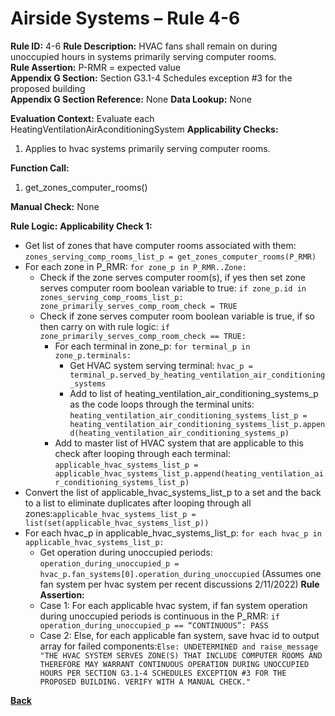 # Airside Systems – Rule 4-6

**Rule ID:** 4-6
**Rule Description:** HVAC fans shall remain on during unoccupied hours in systems primarily serving computer rooms.  
**Rule Assertion:** P-RMR = expected value                                           
**Appendix G Section:** Section G3.1-4 Schedules exception #3 for the proposed building  
**Appendix G Section Reference:** None
**Data Lookup:** None

**Evaluation Context:** Evaluate each HeatingVentilationAirAconditioningSystem 
**Applicability Checks:** 

1. Applies to hvac systems primarily serving computer rooms.

**Function Call:** 

1. get_zones_computer_rooms()

**Manual Check:** None  
 
**Rule Logic:**
**Applicability Check 1:** 
- Get list of zones that have computer rooms associated with them: `zones_serving_comp_rooms_list_p = get_zones_computer_rooms(P_RMR)`
- For each zone in P_RMR: `for zone_p in P_RMR..Zone:`
    - Check if the zone serves computer room(s), if yes then set zone serves computer room boolean variable to true: `if zone_p.id in zones_serving_comp_rooms_list_p: zone_primarily_serves_comp_room_check = TRUE`
    - Check if zone serves computer room boolean variable is true, if so then carry on with rule logic: `if zone_primarily_serves_comp_room_check == TRUE:`
        - For each terminal in zone_p: `for terminal_p in zone_p.terminals:`
            - Get HVAC system serving terminal: `hvac_p = terminal_p.served_by_heating_ventilation_air_conditioning_systems`
            - Add to list of heating_ventilation_air_conditioning_systems_p as the code loops through the terminal units: `heating_ventilation_air_conditioning_systems_list_p = heating_ventilation_air_conditioning_systems_list_p.append(heating_ventilation_air_conditioning_systems_p)`                    
        - Add to master list of HVAC system that are applicable to this check after looping through each terminal: `applicable_hvac_systems_list_p = applicable_hvac_systems_list_p.append(heating_ventilation_air_conditioning_systems_list_p)`                    
- Convert the list of applicable_hvac_systems_list_p to a set and the back to a list to eliminate duplicates after looping through all zones:`applicable_hvac_systems_list_p = list(set(applicable_hvac_systems_list_p))`                             
- For each hvac_p in applicable_hvac_systems_list_p: `for each hvac_p in applicable_hvac_systems_list_p:`                         
    - Get operation during unoccupied periods: `operation_during_unoccupied_p = hvac_p.fan_systems[0].operation_during_unoccupied` (Assumes one fan system per hvac system per recent discussions 2/11/2022)
    **Rule Assertion:**
    - Case 1: For each applicable hvac system, if fan system operation during unoccupied periods is continuous in the P_RMR: `if operation_during_unoccupied_p == “CONTINUOUS”: PASS`
    - Case 2: Else, for each applicable fan system, save hvac id to output array for failed components:`Else: UNDETERMINED and raise_message "THE HVAC SYSTEM SERVES ZONE(S) THAT INCLUDE COMPUTER ROOMS AND THEREFORE MAY WARRANT CONTINUOUS OPERATION DURING UNOCCUPIED HOURS PER SECTION G3.1-4 SCHEDULES EXCEPTION #3 FOR THE PROPOSED BUILDING. VERIFY WITH A MANUAL CHECK." `

**[Back](../_toc.md)**